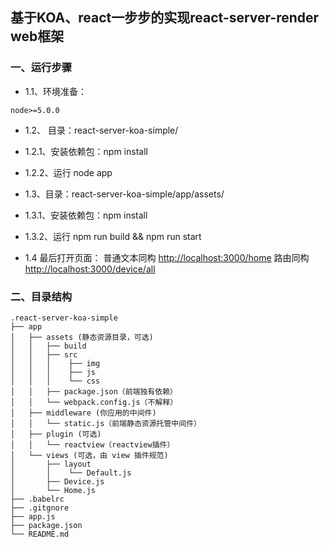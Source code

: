 ## 基于KOA、react一步步的实现react-server-render web框架

### 一、运行步骤

- 1.1、环境准备：
```
node>=5.0.0
```

* 1.2、 目录：react-server-koa-simple/
 * 1.2.1、安装依赖包：npm install
 * 1.2.2、运行 node app

* 1.3、目录：react-server-koa-simple/app/assets/
 * 1.3.1、安装依赖包：npm install
 * 1.3.2、运行 npm run build && npm run start


* 1.4 最后打开页面：
普通文本同构
<http://localhost:3000/home>
路由同构
<http://localhost:3000/device/all>

### 二、目录结构
```
.react-server-koa-simple
├── app
│   ├── assets (静态资源目录，可选)
│   │   ├── build
│   │   ├── src
│   │   │    ├── img
│   │   │    ├── js
│   │   │    └── css
│   │   ├── package.json（前端独有依赖）
│   │   └── webpack.config.js（不解释）
│   ├── middleware (你应用的中间件)
│   │   └── static.js（前端静态资源托管中间件）
│   ├── plugin (可选)
│   │   └── reactview（reactview插件）
│   └── views (可选，由 view 插件规范)
│       ├── layout
│       │    └── Default.js
│       ├── Device.js
│       └── Home.js
├── .babelrc
├── .gitgnore
├── app.js
├── package.json
└── README.md
```

